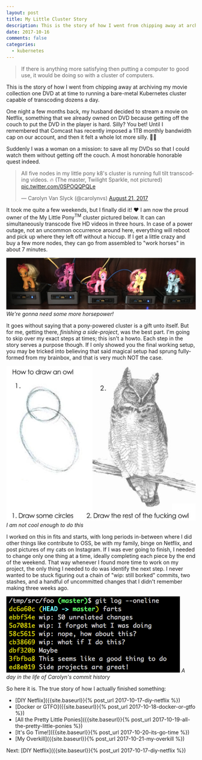 ```yaml
---
layout: post
title: My Little Cluster Story
description: This is the story of how I went from chipping away at archiving my movie collection one DVD at at time to running a bare-metal Kubernetes cluster capable of transcoding dozens a day.
date: 2017-10-16
comments: false
categories:
  - kubernetes
---
```


> If there is anything more satisfying then putting a computer to good use, it would
be doing so with a cluster of computers.

This is the story of how I went from chipping away at archiving my movie collection one DVD
at at time to running a bare-metal Kubernetes cluster capable of transcoding dozens a day.

One night a few months back, my husband decided to stream a movie on Netflix,
something that we already owned on DVD because getting off the couch to put the DVD in the player is hard.
Silly? You bet! Until I remembered that Comcast has recently imposed a 1TB monthly bandwidth cap on our account, and then it felt a whole lot more silly. 🤦‍♀️

Suddenly I was a woman on a mission:
to save all my DVDs so that I could watch them without getting off the couch.
A most honorable honorable quest indeed.

<blockquote class="twitter-tweet tw-align-center" data-lang="en"><p lang="en" dir="ltr">All five nodes in my little pony k8&#39;s cluster is running full tilt transcoding videos. 🔥 (The master, Twilight Sparkle, not pictured) <a href="https://t.co/0SPOQQPQLe">pic.twitter.com/0SPOQQPQLe</a></p>&mdash; Carolyn Van Slyck (@carolynvs) <a href="https://twitter.com/carolynvs/status/899464275089117185?ref_src=twsrc%5Etfw">August 21, 2017</a></blockquote>
<script async src="//platform.twitter.com/widgets.js" charset="utf-8"></script>

It took me quite a few weekends, but
I finally did it! ❤️ I am now the proud owner of the My Little Pony<sup>TM</sup> cluster pictured below.
It can can simultaneously transcode five HD videos in three hours. In case of a power outage,
not an uncommon occurrence around here, everything will reboot and pick up where they left off without a hiccup.
If I get a little crazy and buy a few more nodes, they can go from assembled to "work horses" in about 7 minutes.

![Five computers with My Little Ponies on top of them](/images/handbrk8s/pony-cluster.jpg)
*We're gonna need some more horsepower!*

It goes without saying that a pony-powered cluster is a gift unto itself.
But for me, getting there, _finishing a side-project_, was the best part.
I'm going to skip over my exact steps at times; this isn't a howto.
Each step in the story serves a purpose though. If I only showed you the final working setup,
you may be tricked into believing that said magical setup had sprung fully-formed
from my brainbox, and that is very much NOT the case.

![How to draw an owl: First draw two circles, then finish the damn thing](/images/handbrk8s/iterative-owl.jpg)
*I am not cool enough to do this*

I worked
on this in fits and starts, with long periods in-between where I did other things
like contribute to OSS, be with my family, binge on Netflix, and post pictures of my cats
on Instagram. If I was ever going to finish, I needed to change only one thing at a time,
ideally completing each piece by the end of the weekend. That way whenever I found more
time to work on my project, the only thing I needed to do was identify the next step.
I never wanted to be stuck figuring out a chain of "wip: still borked" commits, two stashes,
and a handful of uncommitted changes that I didn't remember making three weeks ago.

![example git log filled with inane wip commit messages](/images/handbrk8s/wip-disaster.png)
*A day in the life of Carolyn's commit history*

So here it is. The true story of how I actually finished something:

* [DIY Netflix]({{site.baseurl}}{% post_url 2017-10-17-diy-netflix %})
* [Docker or GTFO]({{site.baseurl}}{% post_url 2017-10-18-docker-or-gtfo %})
* [All the Pretty Little Ponies]({{site.baseurl}}{% post_url 2017-10-19-all-the-pretty-little-ponies %})
* [It's Go Time!]({{site.baseurl}}{% post_url 2017-10-20-its-go-time %})
* [My Overkill]({{site.baseurl}}{% post_url 2017-10-21-my-overkill %})

Next: [DIY Netflix]({{site.baseurl}}{% post_url 2017-10-17-diy-netflix %})
